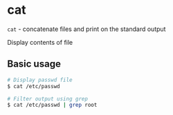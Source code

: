 # cat

`cat` - concatenate files and print on the standard output

Display contents of file

## Basic usage
```bash
# Display passwd file
$ cat /etc/passwd

# Filter output using grep
$ cat /etc/passwd | grep root
```
